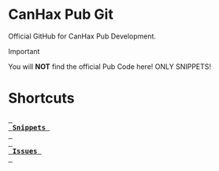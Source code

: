 # CanHax Pub Git
Official GitHub for CanHax Pub Development.

> [!IMPORTANT]
> You will **NOT** find the official Pub Code here! ONLY SNIPPETS!

# Shortcuts
[<kbd> <br> **Snippets** <br> </kbd>](https://github.com/np-stacks/CanHax-Pub/tree/main/Snippets)  <br>  [<kbd> <br> **Issues** <br> </kbd>](https://github.com/np-stacks/CanHax-Pub/issues)

